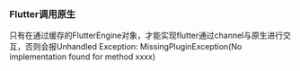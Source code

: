 ### Flutter调用原生

只有在通过缓存的FlutterEngine对象，才能实现flutter通过channel与原生进行交互，否则会报Unhandled Exception: MissingPluginException(No implementation found for method xxxx)